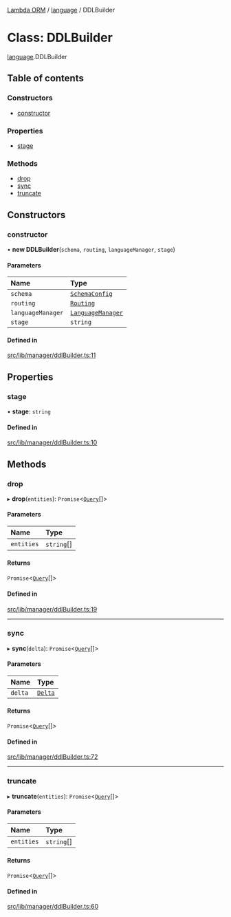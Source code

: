 [Lambda ORM](../README.md) / [language](../modules/language.md) / DDLBuilder

# Class: DDLBuilder

[language](../modules/language.md).DDLBuilder

## Table of contents

### Constructors

- [constructor](language.DDLBuilder.md#constructor)

### Properties

- [stage](language.DDLBuilder.md#stage)

### Methods

- [drop](language.DDLBuilder.md#drop)
- [sync](language.DDLBuilder.md#sync)
- [truncate](language.DDLBuilder.md#truncate)

## Constructors

### constructor

• **new DDLBuilder**(`schema`, `routing`, `languageManager`, `stage`)

#### Parameters

| Name | Type |
| :------ | :------ |
| `schema` | [`SchemaConfig`](manager.SchemaConfig.md) |
| `routing` | [`Routing`](manager.Routing.md) |
| `languageManager` | [`LanguageManager`](language.LanguageManager.md) |
| `stage` | `string` |

#### Defined in

[src/lib/manager/ddlBuilder.ts:11](https://github.com/FlavioLionelRita/lambda-orm/blob/8e54723/src/lib/manager/ddlBuilder.ts#L11)

## Properties

### stage

• **stage**: `string`

#### Defined in

[src/lib/manager/ddlBuilder.ts:10](https://github.com/FlavioLionelRita/lambda-orm/blob/8e54723/src/lib/manager/ddlBuilder.ts#L10)

## Methods

### drop

▸ **drop**(`entities`): `Promise`<[`Query`](model.Query.md)[]\>

#### Parameters

| Name | Type |
| :------ | :------ |
| `entities` | `string`[] |

#### Returns

`Promise`<[`Query`](model.Query.md)[]\>

#### Defined in

[src/lib/manager/ddlBuilder.ts:19](https://github.com/FlavioLionelRita/lambda-orm/blob/8e54723/src/lib/manager/ddlBuilder.ts#L19)

___

### sync

▸ **sync**(`delta`): `Promise`<[`Query`](model.Query.md)[]\>

#### Parameters

| Name | Type |
| :------ | :------ |
| `delta` | [`Delta`](model.Delta.md) |

#### Returns

`Promise`<[`Query`](model.Query.md)[]\>

#### Defined in

[src/lib/manager/ddlBuilder.ts:72](https://github.com/FlavioLionelRita/lambda-orm/blob/8e54723/src/lib/manager/ddlBuilder.ts#L72)

___

### truncate

▸ **truncate**(`entities`): `Promise`<[`Query`](model.Query.md)[]\>

#### Parameters

| Name | Type |
| :------ | :------ |
| `entities` | `string`[] |

#### Returns

`Promise`<[`Query`](model.Query.md)[]\>

#### Defined in

[src/lib/manager/ddlBuilder.ts:60](https://github.com/FlavioLionelRita/lambda-orm/blob/8e54723/src/lib/manager/ddlBuilder.ts#L60)
